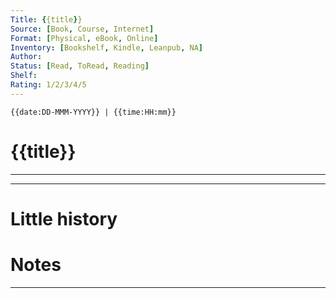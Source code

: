 ```yaml
---
Title: {{title}}
Source: [Book, Course, Internet]
Format: [Physical, eBook, Online]
Inventory: [Bookshelf, Kindle, Leanpub, NA]
Author: 
Status: [Read, ToRead, Reading]
Shelf: 
Rating: 1/2/3/4/5
---
```

`{{date:DD-MMM-YYYY}} | {{time:HH:mm}}`

# {{title}}
---



---

# Little history



# Notes 
---
